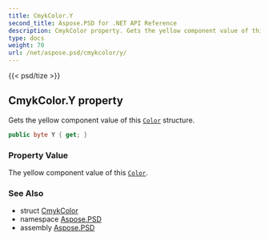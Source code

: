 ```yaml
---
title: CmykColor.Y
second_title: Aspose.PSD for .NET API Reference
description: CmykColor property. Gets the yellow component value of this Color structure
type: docs
weight: 70
url: /net/aspose.psd/cmykcolor/y/
---
```

{{< psd/tize >}}
## CmykColor.Y property

Gets the yellow component value of this [`Color`](../../color/) structure.

```csharp
public byte Y { get; }
```

### Property Value

The yellow component value of this [`Color`](../../color/).

### See Also

* struct [CmykColor](../)
* namespace [Aspose.PSD](../../../aspose.psd/)
* assembly [Aspose.PSD](../../../)


